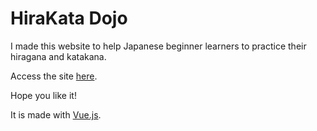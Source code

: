 # HiraKata Dojo

I made this website to help Japanese beginner learners to practice their hiragana and katakana.

Access the site [here](https://yongzeyao.github.io/HiraKata-Dojo/).

Hope you like it!

It is made with [Vue.js](https://v3.vuejs.org/).

